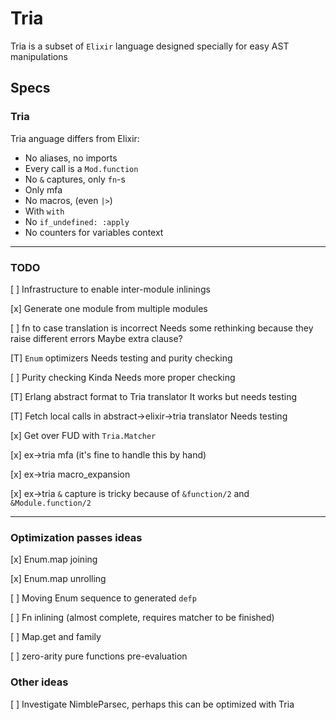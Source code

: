 # Tria

Tria is a subset of `Elixir` language designed specially for easy AST manipulations

## Specs

### Tria

Tria anguage differs from Elixir:
* No aliases, no imports
* Every call is a `Mod.function`
* No `&` captures, only `fn`-s
* Only mfa
* No macros, (even `|>`)
* With `with`
* No `if_undefined: :apply`
* No counters for variables context

---

### TODO

[ ] Infrastructure to enable inter-module inlinings

[x] Generate one module from multiple modules

[ ] fn to case translation is incorrect
    Needs some rethinking because they raise different errors
    Maybe extra clause?

[T] `Enum` optimizers
    Needs testing and purity checking

[ ] Purity checking
    Kinda
    Needs more proper checking

[T] Erlang abstract format to Tria translator
    It works but needs testing

[T] Fetch local calls in abstract->elixir->tria translator
    Needs testing

[x] Get over FUD with `Tria.Matcher`

[x] ex->tria mfa (it's fine to handle this by hand)

[x] ex->tria macro_expansion

[x] ex->tria `&` capture
    is tricky because of `&function/2` and `&Module.function/2`

---

### Optimization passes ideas

[x] Enum.map joining

[x] Enum.map unrolling

[ ] Moving Enum sequence to generated `defp`

[ ] Fn inlining (almost complete, requires matcher to be finished)

[ ] Map.get and family

[ ] zero-arity pure functions pre-evaluation

### Other ideas

[ ] Investigate NimbleParsec, perhaps this can be optimized with Tria
